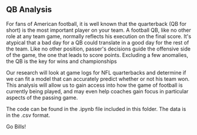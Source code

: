 ## QB Analysis

For fans of American football, it is well known that the quarterback (QB for short) is the most important player on your team. A football QB, like no other role at any team game, normally reflects his execution on the final score. It's atypical that a bad day for a QB could translate in a good day for the rest of the team. Like no other position, passer's decisions guide the offensive side of the game, the one that leads to score points. Excluding a few anomalies, the QB is the key for wins and championships

Our research will look at game logs for NFL quarterbacks and determine if we can fit a model that can accurately predict whether or not his team won. This analysis will allow us to gain access into how the game of football is currently being played, and may even help coaches gain focus in particular aspects of the passing game.

The code can be found in the .ipynb file included in this folder. The data is in the .csv format.

Go Bills!

